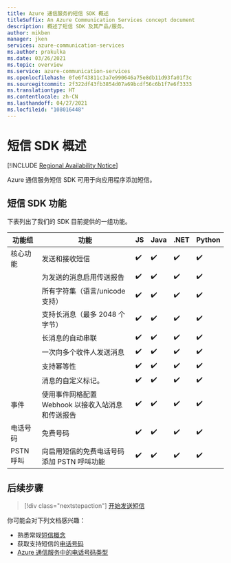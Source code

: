 ```yaml
---
title: Azure 通信服务的短信 SDK 概述
titleSuffix: An Azure Communication Services concept document
description: 概述了短信 SDK 及其产品/服务。
author: mikben
manager: jken
services: azure-communication-services
ms.author: prakulka
ms.date: 03/26/2021
ms.topic: overview
ms.service: azure-communication-services
ms.openlocfilehash: 0fe6f43811c3a7e990646a75e8db11d93fa01f3c
ms.sourcegitcommit: 2f322df43fb3854d07a69bcdf56c6b1f7e6f3333
ms.translationtype: HT
ms.contentlocale: zh-CN
ms.lasthandoff: 04/27/2021
ms.locfileid: "108016448"
---
```

# <a name="sms-sdk-overview"></a>短信 SDK 概述

[!INCLUDE [Regional Availability Notice](../../includes/regional-availability-include.md)]

Azure 通信服务短信 SDK 可用于向应用程序添加短信。

## <a name="sms-sdk-capabilities"></a>短信 SDK 功能

下表列出了我们的 SDK 目前提供的一组功能。

| 功能组 | 功能                                                                            | JS  | Java | .NET | Python |
| ----------------- | ------------------------------------------------------------------------------------- | --- | ---- | ---- | ------ |
| 核心功能 | 发送和接收短信                                                         | ✔️   | ✔️    | ✔️    | ✔️      |
|                   | 为发送的消息启用传送报告                                             | ✔️   | ✔️    | ✔️    | ✔️      |
|                   | 所有字符集（语言/unicode 支持）                                         | ✔️   | ✔️    | ✔️    | ✔️      |
|                   | 支持长消息（最多 2048 个字节）                                          | ✔️   | ✔️    | ✔️    | ✔️      |
|                   | 长消息的自动串联                                                   | ✔️   | ✔️    | ✔️    | ✔️      |
|                   | 一次向多个收件人发送消息                                        | ✔️   | ✔️    | ✔️    | ✔️      |
|                   | 支持幂等性                                                               | ✔️   | ✔️    | ✔️    | ✔️      |
|                   | 消息的自定义标记。                                                             | ✔️   | ✔️    | ✔️    | ✔️      |
| 事件            | 使用事件网格配置 Webhook 以接收入站消息和传送报告 | ✔️   | ✔️    | ✔️    | ✔️      |
| 电话号码      | 免费号码                                                                     | ✔️   | ✔️    | ✔️    | ✔️      |
| PSTN 呼叫      | 向启用短信的免费电话号码添加 PSTN 呼叫功能                    | ✔️   | ✔️    | ✔️    | ✔️      |

## <a name="next-steps"></a>后续步骤

> [!div class="nextstepaction"]
> [开始发送短信](../../quickstarts/telephony-sms/send.md)

你可能会对下列文档感兴趣：

- 熟悉常规[短信概念](../telephony-sms/concepts.md)
- 获取支持短信的[电话号码](../../quickstarts/telephony-sms/get-phone-number.md)
- [Azure 通信服务中的电话号码类型](../telephony-sms/plan-solution.md)
